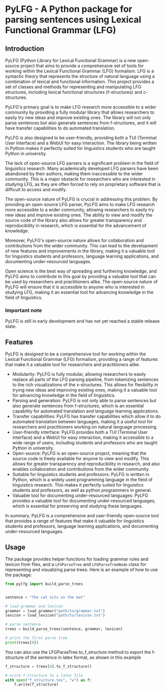 # PyLFG - A Python package for parsing sentences using Lexical Functional Grammar (LFG)

## Introduction

PyLFG (Python Library for Lexical Functional Grammar) is a new open-source project that aims to provide a comprehensive set of tools for working within the Lexical Functional Grammar (LFG) formalism. LFG is a syntactic theory that represents the structure of natural language using a combination of lexical and functional information. This project provides a set of classes and methods for representing and manipulating LFG structures, including lexical functional structures (f-structures) and c-structures.

PyLFG's primary goal is to make LFG research more accessible to a wider community by providing a fully modular library that allows researchers to easily try new ideas and improve existing ones. The library will not only parse sentences but also generate sentences from f-structures, and it will have transfer capabilities to do automated translation.

PyLFG is also designed to be user-friendly, providing both a TUI (Terminal User Interface) and a WebUI for easy interaction. The library being written in Python makes it perfectly suited for linguistics students who are taught Python in university.

The lack of open-source LFG parsers is a significant problem in the field of linguistics research. Many academically developed LFG parsers have been abandoned by their authors, making them inaccessible to the wider community. This is a major obstacle for researchers who are interested in studying LFG, as they are often forced to rely on proprietary software that is difficult to access and modify.

The open-source nature of PyLFG is crucial in addressing this problem. By providing an open-source LFG parser, PyLFG aims to make LFG research more accessible to a wider community, allowing researchers to easily try new ideas and improve existing ones. The ability to view and modify the source code of the library also allows for greater transparency and reproducibility in research, which is essential for the advancement of knowledge.

Moreover, PyLFG's open-source nature allows for collaboration and contributions from the wider community. This can lead to the development of new features and improvements in the library, making it a valuable tool for linguistics students and professors, language learning applications, and documenting under-resourced languages.

Open science is the best way of spreading and furthering knowledge, and PyLFG aims to contribute to this goal by providing a valuable tool that can be used by researchers and practitioners alike. The open-source nature of PyLFG will ensure that it is accessible to anyone who is interested in studying LFG, making it an essential tool for advancing knowledge in the field of linguistics.

### Important note
PyLFG is still in early development and has not yet reached a stable release state.

## Features
PyLFG is designed to be a comprehensive tool for working within the Lexical Functional Grammar (LFG) formalism, providing a range of features that make it a valuable tool for researchers and practitioners alike.

- Modularity: PyLFG is fully modular, allowing researchers to easily replace all parts of the LFG parsing pipeline, from tokenizing sentences to the rich visualizations of the x-structures. This allows for flexibility in trying new ideas and improving existing ones, making it a valuable tool for advancing knowledge in the field of linguistics.
- Parsing and generation: PyLFG is not only able to parse sentences but also generate sentences from f-structures, which is an essential capability for automated translation and language learning applications.
- Transfer capabilities: PyLFG has transfer capabilities which allow it to do automated translation between languages, making it a useful tool for researchers and practitioners working on natural language processing.
- User-friendly interface: PyLFG provides both a TUI (Terminal User Interface) and a WebUI for easy interaction, making it accessible to a wide range of users, including students and professors who are taught Python in university.
- Open-source: PyLFG is an open-source project, meaning that the source code is freely available for anyone to view and modify. This allows for greater transparency and reproducibility in research, and also enables collaboration and contributions from the wider community.
- Suitable for linguistics students and professors: PyLFG is written in Python, which is a widely used programming language in the field of linguistics research. This makes it perfectly suited for linguistics students and professors, as well as python programmers in general.
- Valuable tool for documenting under-resourced languages: PyLFG provides a valuable tool for documenting under-resourced languages, which is essential for preserving and studying these languages.

In summary, PyLFG is a comprehensive and user-friendly open-source tool that provides a range of features that make it valuable for linguistics students and professors, language learning applications, and documenting under-resourced languages.

## Usage
The package provides helper functions for loading grammar rules and lexicon from files, and a `LFGParseTree` and `LFGParseTreeNode` class for representing and visualizing parse trees. Here is an example of how to use the package:

```python
from pylfg import build_parse_trees


sentence = "the cat sits on the mat"

# load grammar and lexicon
grammar = load_grammar("path/to/grammar.txt")
lexicon = load_lexicon("path/to/lexicon.txt")

# parse sentence
trees = build_parse_trees(sentence, grammar, lexicon)

# print the first parse tree
print(trees[0])
```

You can also use the LFGParseTree.to_f_structure method to export the f-structure of the sentence in latex format, as shown in this example

```python
f_structure = trees[0].to_f_structure()

# write f-structure to a latex file
with open("f_structure.tex", "w") as f:
    f.write(f_structure)
```

